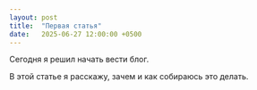 ```yaml
---
layout: post
title:  "Первая статья"
date:   2025-06-27 12:00:00 +0500
---
```


Сегодня я решил начать вести блог.

В этой статье я расскажу, зачем и как собираюсь это делать.